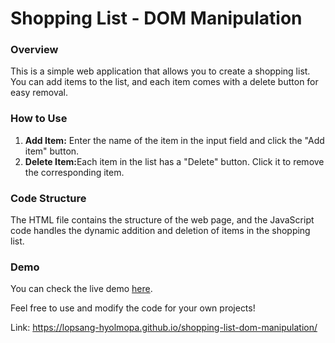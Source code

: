 <h1>Shopping List - DOM Manipulation</h1>
<h3>Overview</h3>
This is a simple web application that allows you to create a shopping list. You can add items to the list, and each item comes with a delete button for easy removal.

<h3>How to Use</h3>
<ol>
  <li><strong>Add Item:</strong> Enter the name of the item in the input field and click the "Add item" button.</li>
  <li><strong>Delete Item:</strong>Each item in the list has a "Delete" button. Click it to remove the corresponding item.</li>
</ol>
 
<h3>Code Structure</h3>
The HTML file contains the structure of the web page, and the JavaScript code handles the dynamic addition and deletion of items in the shopping list.

<h3>Demo</h3>
You can check the live demo <a href="https://lopsang-hyolmopa.github.io/shopping-list-dom-manipulation/" target="_blank">here</a>.

Feel free to use and modify the code for your own projects!

Link: https://lopsang-hyolmopa.github.io/shopping-list-dom-manipulation/
